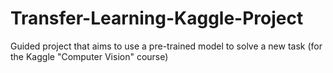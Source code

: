 # Transfer-Learning-Kaggle-Project
Guided project that aims to use a pre-trained model to solve a new task (for the Kaggle "Computer Vision" course)
